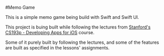 #Memo Game

This is a simple memo game being build with Swift and Swift UI.

This project is buing built while following the lectures from [Stanford's CS193p - Developing Apps for iOS](https://cs193p.sites.stanford.edu/) course.

Some of it purely built by following the lectures, and some of the features are built as specified in the lessons' assignments.
